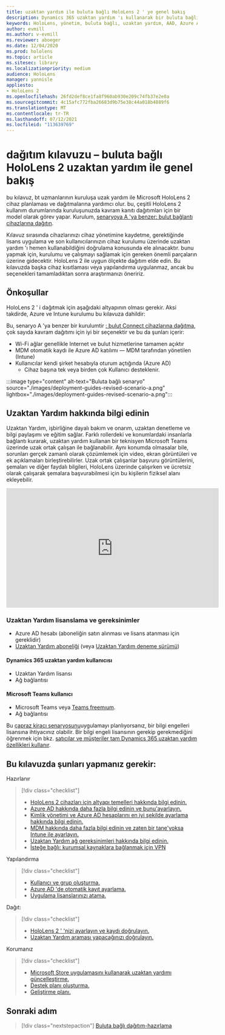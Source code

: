```yaml
---
title: uzaktan yardım ile buluta bağlı HoloLens 2 ' ye genel bakış
description: Dynamics 365 uzaktan yardım 'ı kullanarak bir buluta bağlı ağ üzerinden HoloLens 2 cihazı kaydetmeyi öğrenin.
keywords: HoloLens, yönetim, buluta bağlı, uzaktan yardım, AAD, Azure AD, MDM, mobil cihaz yönetimi
author: evmill
ms.author: v-evmill
ms.reviewer: aboeger
ms.date: 12/04/2020
ms.prod: hololens
ms.topic: article
ms.sitesec: library
ms.localizationpriority: medium
audience: HoloLens
manager: yannisle
appliesto:
- HoloLens 2
ms.openlocfilehash: 26fd2def8ce1fa8f960ab930e209c74fb37e2e0a
ms.sourcegitcommit: 4c15afc772fba26683d9b75e38c44a018b4889f6
ms.translationtype: MT
ms.contentlocale: tr-TR
ms.lasthandoff: 07/12/2021
ms.locfileid: "113639769"
---
```

# <a name="deployment-guide--cloud-connected-hololens-2-with-remote-assist--overview"></a>dağıtım kılavuzu – buluta bağlı HoloLens 2 uzaktan yardım ile genel bakış

bu kılavuz, bt uzmanlarının kuruluşa uzak yardım ile Microsoft HoloLens 2 cihaz planlaması ve dağıtmalarına yardımcı olur. bu, çeşitli HoloLens 2 kullanım durumlarında kuruluşunuzda kavram kanıtı dağıtımları için bir model olarak görev yapar. Kurulum, [senaryoya A 'ya benzer: bulut bağlantı cihazlarına dağıtın](common-scenarios.md#scenario-a). 

Kılavuz sırasında cihazlarınızı cihaz yönetimine kaydetme, gerektiğinde lisans uygulama ve son kullanıcılarınızın cihaz kurulumu üzerinde uzaktan yardım 'ı hemen kullanabildiğini doğrulama konusunda ele alınacaktır. bunu yapmak için, kurulumu ve çalışmayı sağlamak için gereken önemli parçaların üzerine gidecektir. HoloLens 2 ile uygun ölçekte dağıtım elde edin. Bu kılavuzda başka cihaz kısıtlaması veya yapılandırma uygulanmaz, ancak bu seçenekleri tamamladıktan sonra araştırmanızı öneririz.

## <a name="prerequisites"></a>Önkoşullar

HoloLens 2 ' i dağıtmak için aşağıdaki altyapının olması gerekir. Aksi takdirde, Azure ve Intune kurulumu bu kılavuza dahildir:

Bu, senaryo A 'ya benzer bir kurulumtir [: bulut Connect cihazlarına dağıtma](/hololens/common-scenarios#scenario-a), çok sayıda kavram dağıtımı için iyi bir seçenektir ve bu da şunları içerir:

- Wi-Fi ağlar genellikle Internet ve bulut hizmetlerine tamamen açıktır
- MDM otomatik kaydı ile Azure AD katılımı — MDM tarafından yönetilen (Intune)
- Kullanıcılar kendi şirket hesabıyla oturum açtığında (Azure AD)
    - Cihaz başına tek veya birden çok Kullanıcı desteklenir.

:::image type="content" alt-text="Buluta bağlı senaryo" source="./images/deployment-guides-revised-scenario-a.png" lightbox="./images/deployment-guides-revised-scenario-a.png":::


## <a name="learn-about-remote-assist"></a>Uzaktan Yardım hakkında bilgi edinin

Uzaktan Yardım, işbirliğine dayalı bakım ve onarım, uzaktan denetleme ve bilgi paylaşımı ve eğitim sağlar. Farklı rollerdeki ve konumlardaki insanlarla bağlantı kurarak, uzaktan yardım kullanan bir teknisyen Microsoft Teams üzerinde uzak ortak çalışan ile bağlanabilir. Aynı konumda olmasalar bile, sorunları gerçek zamanlı olarak çözümlemek için video, ekran görüntüleri ve ek açıklamaları birleştirebilirler. Uzak ortak çalışanlar başvuru görüntülerini, şemaları ve diğer faydalı bilgileri, HoloLens üzerinde çalışırken ve ücretsiz olarak çalışarak şemalara başvurabilmesi için bu kişilerin fiziksel alanı ekleyebilir.

<iframe width="560" height="315" src="https://www.youtube.com/embed/d3YT8j0yYl0" frameborder="0" allow="accelerometer; autoplay; clipboard-write; encrypted-media; gyroscope; picture-in-picture" allowfullscreen></iframe>

### <a name="remote-assist-licensing-and-requirements"></a>Uzaktan Yardım lisanslama ve gereksinimler

- Azure AD hesabı (aboneliğin satın alınması ve lisans atanması için gereklidir)
- [Uzaktan Yardım aboneliği](/dynamics365/mixed-reality/remote-assist/buy-and-deploy-remote-assist) (veya [Uzaktan Yardım deneme sürümü](/dynamics365/mixed-reality/remote-assist/try-remote-assist))
    
#### <a name="dynamics-365-remote-assist-user"></a>Dynamics 365 uzaktan yardım kullanıcısı

- Uzaktan Yardım lisansı
- Ağ bağlantısı

#### <a name="microsoft-teams-user"></a>Microsoft Teams kullanıcı

- Microsoft Teams veya [Teams freemıum](https://products.office.com/microsoft-teams/free).
- Ağ bağlantısı

Bu [çapraz kiracı senaryosunu](/dynamics365/mixed-reality/remote-assist/cross-tenant-overview#scenario-2-leasing-services-to-other-tenants)uygulamayı planlıyorsanız, bir bilgi engelleri lisansına ihtiyacınız olabilir. Bir bilgi engeli lisansının gerekip gerekmediğini öğrenmek için bkz. [satıcılar ve müşteriler tam Dynamics 365 uzaktan yardım özellikleri kullanır](/dynamics365/mixed-reality/remote-assist/cross-tenant-licensing-implementation).

## <a name="in-this-guide-you-will"></a>Bu kılavuzda şunları yapmanız gerekir:

Hazırlanır

> [!div class="checklist"]
> - [HoloLens 2 cihazları için altyapı temelleri hakkında bilgi edinin.](hololens2-cloud-connected-prepare.md#infrastructure-essentials)
> - [Azure AD hakkında daha fazla bilgi edinin ve bunu&#39;ayarlayın.](hololens2-cloud-connected-prepare.md#azure-active-directory)
> - [Kimlik yönetimi ve Azure AD hesaplarını en iyi şekilde ayarlama hakkında bilgi edinin.](hololens2-cloud-connected-prepare.md#identity-management)
> - [MDM hakkında daha fazla bilgi edinin ve zaten bir tane&#39;yoksa Intune ile ayarlayın.](hololens2-cloud-connected-prepare.md#mobile-device-management)
> - [Uzaktan Yardım ağ gereksinimleri hakkında bilgi edinin.](hololens2-cloud-connected-prepare.md#network)
> - [İsteğe bağlı: kurumsal kaynaklara bağlanmak için VPN](hololens2-cloud-connected-prepare.md#optional-connect-your-hololens-to-vpn)

Yapılandırma

> [!div class="checklist"]
> - [Kullanıcı ve grup oluşturma.](hololens2-cloud-connected-configure.md#azure-users-and-groups)
> - [Azure AD 'de otomatik kayıt ayarlama.](hololens2-cloud-connected-configure.md#auto-enrollment-on-hololens-2)
> - [Uygulama lisanslarınızı atama.](hololens2-cloud-connected-configure.md#application-licenses)

Dağıt:

> [!div class="checklist"]
> - [HoloLens 2 ' 'nizi ayarlayın ve kaydı doğrulayın.](hololens2-cloud-connected-deploy.md#enrollment-validation)
> - [Uzaktan Yardım araması yapacağınızı doğrulayın.](hololens2-cloud-connected-deploy.md#remote-assist-call-validation)

Korumanız

> [!div class="checklist"]
> - [Microsoft Store uygulamasını kullanarak uzaktan yardımı güncelleştirme.](hololens2-cloud-connected-maintain.md#updates)
> - [Destek planı oluşturma.](hololens2-cloud-connected-maintain.md#support-plan)
> - [Geliştirme planı.](hololens2-cloud-connected-maintain.md#development-plan)

## <a name="next-step"></a>Sonraki adım

> [!div class="nextstepaction"]
> [Buluta bağlı dağıtım-hazırlama](hololens2-cloud-connected-prepare.md)

